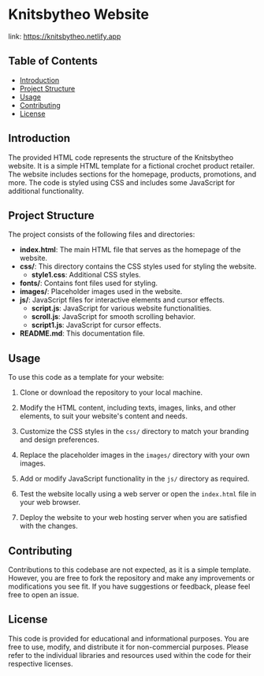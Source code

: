 # Knitsbytheo Website

link: https://knitsbytheo.netlify.app

## Table of Contents

- [Introduction](#introduction)
- [Project Structure](#project-structure)
- [Usage](#usage)
- [Contributing](#contributing)
- [License](#license)

## Introduction

The provided HTML code represents the structure of the Knitsbytheo website. It is a simple HTML template for a fictional crochet product retailer. The website includes sections for the homepage, products, promotions, and more. The code is styled using CSS and includes some JavaScript for additional functionality.

## Project Structure

The project consists of the following files and directories:

- **index.html**: The main HTML file that serves as the homepage of the website.
- **css/**: This directory contains the CSS styles used for styling the website.
  - **style1.css**: Additional CSS styles.
- **fonts/**: Contains font files used for styling.
- **images/**: Placeholder images used in the website.
- **js/**: JavaScript files for interactive elements and cursor effects.
  - **script.js**: JavaScript for various website functionalities.
  - **scroll.js**: JavaScript for smooth scrolling behavior.
  - **script1.js**: JavaScript for cursor effects.
- **README.md**: This documentation file.

## Usage

To use this code as a template for your website:

1. Clone or download the repository to your local machine.

2. Modify the HTML content, including texts, images, links, and other elements, to suit your website's content and needs. 

3. Customize the CSS styles in the `css/` directory to match your branding and design preferences.

4. Replace the placeholder images in the `images/` directory with your own images.

5. Add or modify JavaScript functionality in the `js/` directory as required.

6. Test the website locally using a web server or open the `index.html` file in your web browser.

7. Deploy the website to your web hosting server when you are satisfied with the changes.

## Contributing

Contributions to this codebase are not expected, as it is a simple template. However, you are free to fork the repository and make any improvements or modifications you see fit. If you have suggestions or feedback, please feel free to open an issue.

## License

This code is provided for educational and informational purposes. You are free to use, modify, and distribute it for non-commercial purposes. Please refer to the individual libraries and resources used within the code for their respective licenses.
